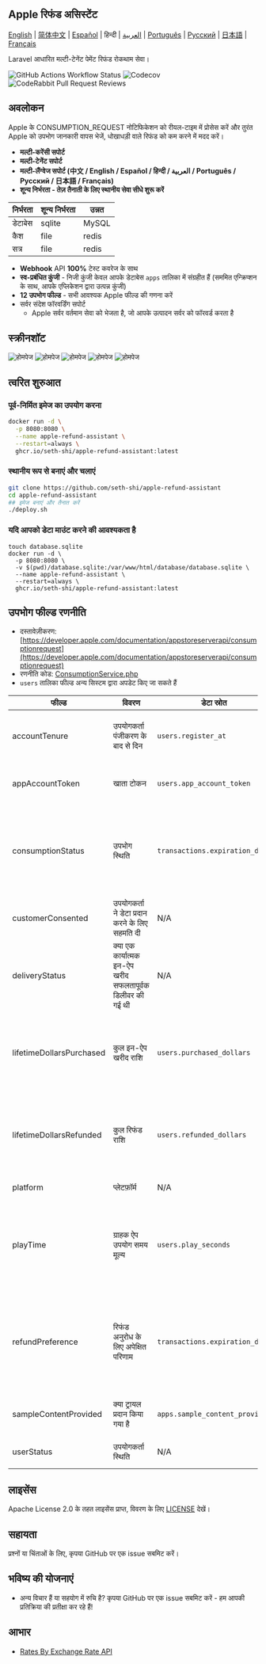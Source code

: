 
## Apple रिफंड असिस्टेंट

[English](./README.md) | [简体中文](./README.zh.md) | [Español](./README.es.md) | हिन्दी | [العربية](./README.ar.md) | [Português](./README.pt.md) | [Русский](./README.ru.md) | [日本語](./README.ja.md) | [Français](./README.fr.md)

Laravel आधारित मल्टी-टेनेंट पेमेंट रिफंड रोकथाम सेवा।

![GitHub Actions Workflow Status](https://img.shields.io/github/actions/workflow/status/seth-shi/apple-refund-assistant/laravel.yml)
![Codecov](https://img.shields.io/codecov/c/github/seth-shi/apple-refund-assistant)
![CodeRabbit Pull Request Reviews](https://img.shields.io/coderabbit/prs/github/seth-shi/apple-refund-assistant?utm_source=oss&utm_medium=github&utm_campaign=seth-shi%2Fapple-refund-assistant&labelColor=171717&color=FF570A&link=https%3A%2F%2Fcoderabbit.ai&label=CodeRabbit+Reviews)

## अवलोकन

Apple के CONSUMPTION_REQUEST नोटिफिकेशन को रीयल-टाइम में प्रोसेस करें और तुरंत Apple को उपभोग जानकारी वापस भेजें, धोखाधड़ी वाले रिफंड को कम करने में मदद करें।


- **मल्टी-करेंसी सपोर्ट**
- **मल्टी-टेनेंट सपोर्ट**
- **मल्टी-लैंग्वेज सपोर्ट (中文 / English / Español / हिन्दी / العربية / Português / Русский / 日本語 / Français)**
- **शून्य निर्भरता - तेज़ तैनाती के लिए स्थानीय सेवा सीधे शुरू करें**

| निर्भरता | शून्य निर्भरता |  उन्नत   |
|-----|--|-----|
|  डेटाबेस   | sqlite | MySQL |
|  कैश   | file | redis  |
|   सत्र | file |  redis   |
- **Webhook** API **100%** टेस्ट कवरेज के साथ
- **स्व-प्रबंधित कुंजी** - निजी कुंजी केवल आपके डेटाबेस `apps` तालिका में संग्रहीत हैं (सममित एन्क्रिप्शन के साथ, आपके एप्लिकेशन द्वारा उत्पन्न कुंजी)
- **12 उपभोग फील्ड** - सभी आवश्यक Apple फील्ड की गणना करें
- सर्वर संदेश फॉरवर्डिंग सपोर्ट
  - Apple सर्वर वर्तमान सेवा को भेजता है, जो आपके उत्पादन सर्वर को फॉरवर्ड करता है

 
## स्क्रीनशॉट
![होमपेज](assets/0.png)
![होमपेज](assets/1.png)
![होमपेज](assets/2.png)
![होमपेज](assets/3.png)
![होमपेज](assets/4.png)


## त्वरित शुरुआत
### पूर्व-निर्मित इमेज का उपयोग करना
```bash
docker run -d \
  -p 8080:8080 \
  --name apple-refund-assistant \
  --restart=always \
  ghcr.io/seth-shi/apple-refund-assistant:latest
```


### स्थानीय रूप से बनाएं और चलाएं
```bash
git clone https://github.com/seth-shi/apple-refund-assistant
cd apple-refund-assistant
## इमेज बनाएं और तैनात करें
./deploy.sh
```

### यदि आपको डेटा माउंट करने की आवश्यकता है
```
touch database.sqlite
docker run -d \
  -p 8080:8080 \
  -v $(pwd)/database.sqlite:/var/www/html/database/database.sqlite \
  --name apple-refund-assistant \
  --restart=always \
  ghcr.io/seth-shi/apple-refund-assistant:latest
```

## उपभोग फील्ड रणनीति
* दस्तावेज़ीकरण: [https://developer.apple.com/documentation/appstoreserverapi/consumptionrequest](https://developer.apple.com/documentation/appstoreserverapi/consumptionrequest)
* रणनीति कोड: [ConsumptionService.php](./app/Services/ConsumptionService.php) 
* `users` तालिका फील्ड अन्य सिस्टम द्वारा अपडेट किए जा सकते हैं

| फील्ड                       | विवरण                | डेटा स्रोत                          | गणना नियम                                                                                           |
|--------------------------|-------------------|--------------------------------|------------------------------------------------------------------------------------------------|
| accountTenure            | उपयोगकर्ता पंजीकरण के बाद से दिन            | `users.register_at`            | वर्तमान समय माइनस पंजीकरण समय                                                                                     |
| appAccountToken          | खाता टोकन          | `users.app_account_token`      | [क्लाइंट ऑर्डर बनाते समय पास होना चाहिए](https://developer.apple.com/documentation/StoreKit/Transaction/appAccountToken) |
| consumptionStatus        | उपभोग स्थिति              | `transactions.expiration_date` | वर्तमान समय के साथ तुलना करें, यदि समाप्त हो गया तो उपभोग किया हुआ रिटर्न करें                                                                              |
| customerConsented        | उपयोगकर्ता ने डेटा प्रदान करने के लिए सहमति दी          | N/A                              | हार्डकोडेड `true`                                                                                       |
| deliveryStatus           | क्या एक कार्यात्मक इन-ऐप खरीद सफलतापूर्वक डिलीवर की गई थी | N/A                              | हार्डकोडेड `0` (सामान्य डिलीवरी)                                                                                    |
| lifetimeDollarsPurchased | कुल इन-ऐप खरीद राशि             | `users.purchased_dollars`      | Apple लेनदेन इवेंट के आधार पर संचित, या आप मैन्युअल रूप से संचय कर सकते हैं                                                                        |
| lifetimeDollarsRefunded  | कुल रिफंड राशि             | `users.refunded_dollars`       | Apple रिफंड इवेंट के आधार पर संचित, या आप मैन्युअल रूप से संचय कर सकते हैं                                                                        |
| platform                 | प्लेटफ़ॉर्म                | N/A                              | हार्डकोडेड `1` (apple)                                                                                   |
| playTime                 | ग्राहक ऐप उपयोग समय मूल्य        | `users.play_seconds`           | आपके सिस्टम को इस फील्ड को अपडेट करने का समर्थन करना होगा, अन्यथा यह `0` है                                                                          |
| refundPreference         | रिफंड अनुरोध के लिए अपेक्षित परिणाम         | `transactions.expiration_date` | वर्तमान समय के साथ तुलना करें, यदि समाप्त हो गया तो रिफंड अस्वीकार करना पसंद करें                                                                             |
| sampleContentProvided    | क्या ट्रायल प्रदान किया गया है            | `apps.sample_content_provided` | ऐप बनाते समय कॉन्फ़िगर करें                                                                                      |
| userStatus               | उपयोगकर्ता स्थिति              | N/A                              | हार्डकोडेड `1` (सामान्य उपयोगकर्ता)                                                                                   |



## लाइसेंस

Apache License 2.0 के तहत लाइसेंस प्राप्त, विवरण के लिए [LICENSE](./LICENSE) देखें।

## सहायता

प्रश्नों या चिंताओं के लिए, कृपया GitHub पर एक issue सबमिट करें।

## भविष्य की योजनाएं
- अन्य विचार हैं या सहयोग में रुचि है? कृपया GitHub पर एक issue सबमिट करें - हम आपकी प्रतिक्रिया की प्रतीक्षा कर रहे हैं!

## आभार
* [Rates By Exchange Rate API](https://www.exchangerate-api.com)

